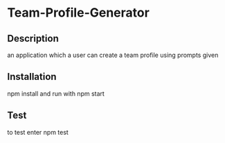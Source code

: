 # Team-Profile-Generator

## Description

an application which a user can create a team profile using prompts given

## Installation
npm install and run with npm start

## Test

to test enter npm test